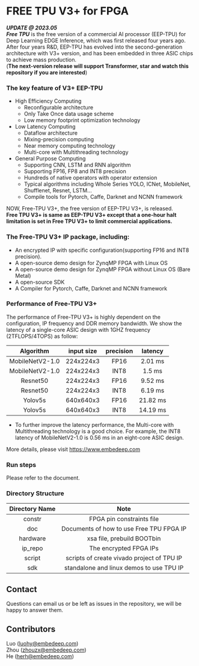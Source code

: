 # FREE TPU V3+ for FPGA
***UPDATE @ 2023.05***<br>
***Free TPU***  is the free version of a commercial AI processor (EEP-TPU) for Deep Learning EDGE Inference, which was first released four years ago.
After four years R&D, EEP-TPU has evolved into the second-generation architecture with V3+ version, and has been embedded in three ASIC chips to achieve mass production.<br>
(**The next-version release will support Transformer, star and watch this repository if you are interested**)

### The key feature of V3+ EEP-TPU
+ High Efficiency Computing
	* Reconfigurable architecture
	* Only Take Once data usage scheme
	* Low memory footprint optimization technology
+ Low Latency Computing
	* Dataflow architecture
	* Mixing-precision computing
	* Near memory computing technology
	* Multi-core with Multithreading technology
+ General Purpose Computing
	* Supporting CNN, LSTM and RNN algorithm 
	* Supporting FP16, FP8 and INT8 precision
	* Hundreds of native operators with operator extension
	* Typical algorithms including Whole Series YOLO, ICNet, MobileNet, Shufflenet, Resnet, LSTM...
	* Compile tools for Pytorch, Caffe, Darknet and NCNN framework

NOW, Free-TPU V3+, the free version of EEP-TPU V3+, is released.<br>
**Free TPU V3+ is same as EEP-TPU V3+ except that a one-hour halt limitation is set in Free TPU V3+ to limit commercial applications.**

### The Free-TPU V3+ IP package, including:
+ An encrypted IP with specific configuration(supporting FP16 and INT8 precision). 
+ A open-source demo design for ZynqMP FPGA with Linux OS
+ A open-source demo design for ZynqMP FPGA without Linux OS (Bare Metal)
+ A open-source SDK 
+ A Compiler for Pytorch, Caffe, Darknet and NCNN framework

### Performance of Free-TPU V3+
The performance of Free-TPU V3+ is highly dependent on the configuration, IP frequency and DDR memory bandwidth. We show the latency of a single-core ASIC design with 1GHZ frequency (2TFLOPS/4TOPS) as follow:

Algorithm|input size|precision|latency
:---:|:---:|:---:|:---:
MobileNetV2-1.0|224x224x3|FP16|2.01 ms
MobileNetV2-1.0|224x224x3|INT8|1.5 ms
Resnet50|224x224x3|FP16|9.52 ms
Resnet50|224x224x3|INT8|6.19 ms
Yolov5s|640x640x3|FP16|21.82 ms
Yolov5s|640x640x3|INT8|14.19 ms

+ To further improve the latency performance, the Multi-core with Multithreading technology is a good choice. For example, the INT8 latency of MobileNetV2-1.0 is 0.56 ms in an eight-core ASIC design. 

More details, please visit https://www.embedeep.com

### Run steps
Please refer to the document.

### Directory Structure
Directory Name | Note
:---:|:---:
constr|FPGA pin constraints file
doc|Documents of how to use Free TPU FPGA IP
hardware|xsa file, prebuild BOOTbin
ip_repo|The encrypted FPGA IPs
script|scripts of create vivado project of TPU IP
sdk|standalone and linux demos to use TPU IP  


## Contact
Questions can email us or be left as issues in the repository, we will be happy to answer them.
## Contributors
Luo (luohy@embedeep.com) <br>
Zhou (zhouzx@embedeep.com) <br>
He (herh@embedeep.com)
